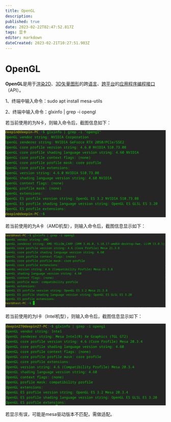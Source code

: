 ```yaml
---
title: OpenGL
description: 
published: true
date: 2023-02-22T02:47:52.817Z
tags: 显卡
editor: markdown
dateCreated: 2023-02-21T10:27:51.903Z
---
```


# OpenGL
**OpenGL**是用于[渲染](https://baike.baidu.com/item/渲染?fromModule=lemma_inlink)[2D](https://baike.baidu.com/item/2D?fromModule=lemma_inlink)、[3D](https://baike.baidu.com/item/3D?fromModule=lemma_inlink)[矢量图形](https://baike.baidu.com/item/矢量图形?fromModule=lemma_inlink)的跨[语言](https://baike.baidu.com/item/语言?fromModule=lemma_inlink)、[跨平台](https://baike.baidu.com/item/跨平台?fromModule=lemma_inlink)的[应用程序编程接口](https://baike.baidu.com/item/应用程序编程接口?fromModule=lemma_inlink)（API）。

1、终端中输入命令：sudo apt install mesa-utils

2、终端中输入命令：glxinfo | grep -i opengl

若当前使用的为N卡，则输入命令后，截图信息如下：

![n卡.png](/for_trans/opengl/n卡.png)

若当前使用的为A卡（AMD机型），则输入命令后，截图信息显示如下：

![a卡.png](/for_trans/opengl/a卡.png)

若当前使用的为I卡（Intel机型），则输入命令后，截图信息显示如下：

![i卡.png](/for_trans/opengl/i卡.png)

若显示有误，可能是mesa驱动版本不匹配，需做适配。

